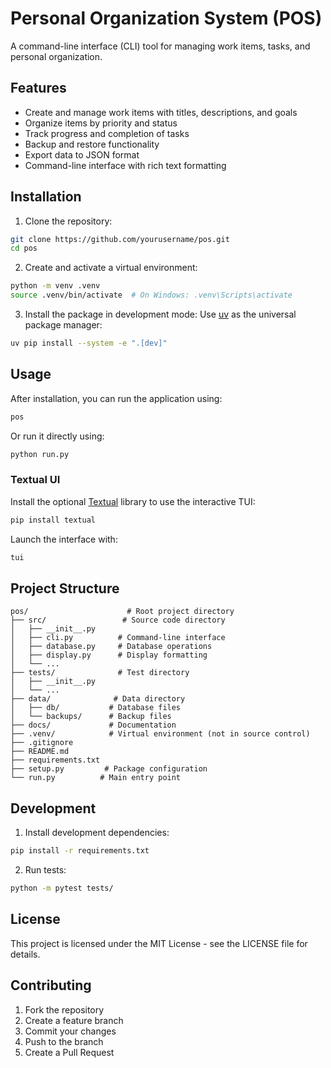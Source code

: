 # Personal Organization System (POS)

A command-line interface (CLI) tool for managing work items, tasks, and personal organization.

## Features

- Create and manage work items with titles, descriptions, and goals
- Organize items by priority and status
- Track progress and completion of tasks
- Backup and restore functionality
- Export data to JSON format
- Command-line interface with rich text formatting

## Installation

1. Clone the repository:
```bash
git clone https://github.com/yourusername/pos.git
cd pos
```

2. Create and activate a virtual environment:
```bash
python -m venv .venv
source .venv/bin/activate  # On Windows: .venv\Scripts\activate
```

3. Install the package in development mode:
Use [uv](https://github.com/astral-sh/uv) as the universal package manager:

```bash
uv pip install --system -e ".[dev]"
```

## Usage

After installation, you can run the application using:

```bash
pos
```

Or run it directly using:

```bash
python run.py
```

### Textual UI

Install the optional [Textual](https://textual.textualize.io) library to use the
interactive TUI:

```bash
pip install textual
```

Launch the interface with:

```bash
tui
```

## Project Structure

```
pos/                      # Root project directory
├── src/                 # Source code directory
│   ├── __init__.py
│   ├── cli.py          # Command-line interface
│   ├── database.py     # Database operations
│   ├── display.py      # Display formatting
│   └── ...
├── tests/              # Test directory
│   ├── __init__.py
│   └── ...
├── data/              # Data directory
│   ├── db/           # Database files
│   └── backups/      # Backup files
├── docs/             # Documentation
├── .venv/            # Virtual environment (not in source control)
├── .gitignore
├── README.md
├── requirements.txt
├── setup.py         # Package configuration
└── run.py          # Main entry point
```

## Development

1. Install development dependencies:
```bash
pip install -r requirements.txt
```

2. Run tests:
```bash
python -m pytest tests/
```

## License

This project is licensed under the MIT License - see the LICENSE file for details.

## Contributing

1. Fork the repository
2. Create a feature branch
3. Commit your changes
4. Push to the branch
5. Create a Pull Request 
